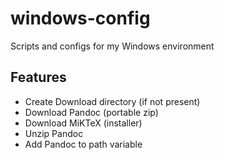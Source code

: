 # windows-config

Scripts and configs for my Windows environment

## Features

- Create Download directory (if not present)
- Download Pandoc (portable zip)
- Download MiKTeX (installer)
- Unzip Pandoc
- Add Pandoc to path variable
